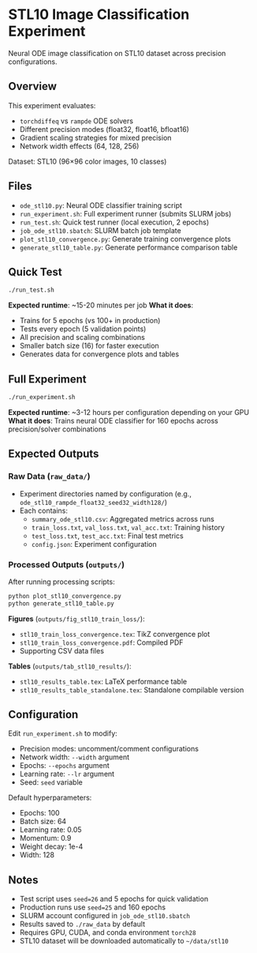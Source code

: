 # STL10 Image Classification Experiment

Neural ODE image classification on STL10 dataset across precision configurations.

## Overview

This experiment evaluates:
- `torchdiffeq` vs `rampde` ODE solvers
- Different precision modes (float32, float16, bfloat16)
- Gradient scaling strategies for mixed precision
- Network width effects (64, 128, 256)

Dataset: STL10 (96×96 color images, 10 classes)

## Files

- `ode_stl10.py`: Neural ODE classifier training script
- `run_experiment.sh`: Full experiment runner (submits SLURM jobs)
- `run_test.sh`: Quick test runner (local execution, 2 epochs)
- `job_ode_stl10.sbatch`: SLURM batch job template
- `plot_stl10_convergence.py`: Generate training convergence plots
- `generate_stl10_table.py`: Generate performance comparison table

## Quick Test

```bash
./run_test.sh
```

**Expected runtime**: ~15-20 minutes per job
**What it does**:
- Trains for 5 epochs (vs 100+ in production)
- Tests every epoch (5 validation points)
- All precision and scaling combinations
- Smaller batch size (16) for faster execution
- Generates data for convergence plots and tables

## Full Experiment

```bash
./run_experiment.sh
```

**Expected runtime**: ~3-12 hours per configuration depending on your GPU
**What it does**: Trains neural ODE classifier for 160 epochs across precision/solver combinations

## Expected Outputs

### Raw Data (`raw_data/`)
- Experiment directories named by configuration (e.g., `ode_stl10_rampde_float32_seed32_width128/`)
- Each contains:
  - `summary_ode_stl10.csv`: Aggregated metrics across runs
  - `train_loss.txt`, `val_loss.txt`, `val_acc.txt`: Training history
  - `test_loss.txt`, `test_acc.txt`: Final test metrics
  - `config.json`: Experiment configuration

### Processed Outputs (`outputs/`)

After running processing scripts:

```bash
python plot_stl10_convergence.py
python generate_stl10_table.py
```

**Figures** (`outputs/fig_stl10_train_loss/`):
- `stl10_train_loss_convergence.tex`: TikZ convergence plot
- `stl10_train_loss_convergence.pdf`: Compiled PDF
- Supporting CSV data files

**Tables** (`outputs/tab_stl10_results/`):
- `stl10_results_table.tex`: LaTeX performance table
- `stl10_results_table_standalone.tex`: Standalone compilable version

## Configuration

Edit `run_experiment.sh` to modify:
- Precision modes: uncomment/comment configurations
- Network width: `--width` argument
- Epochs: `--epochs` argument
- Learning rate: `--lr` argument
- Seed: `seed` variable

Default hyperparameters:
- Epochs: 100
- Batch size: 64
- Learning rate: 0.05
- Momentum: 0.9
- Weight decay: 1e-4
- Width: 128

## Notes

- Test script uses `seed=26` and 5 epochs for quick validation
- Production runs use `seed=25` and 160 epochs
- SLURM account configured in `job_ode_stl10.sbatch`
- Results saved to `./raw_data` by default
- Requires GPU, CUDA, and conda environment `torch28`
- STL10 dataset will be downloaded automatically to `~/data/stl10`